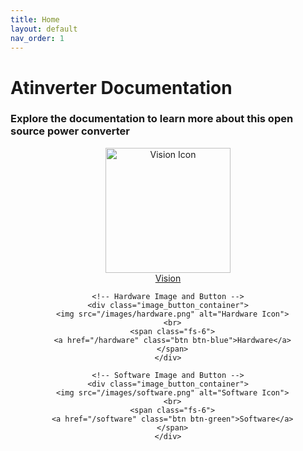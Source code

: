```yaml
---
title: Home
layout: default
nav_order: 1
---
```


# **Atinverter Documentation**
### Explore the documentation to learn more about this open source power converter

<html>
<head>
  <style>
    .all_images {
      text-align: center; /* Center the entire section */
    }

    /* Style for each image and button container */
    .image_button_container {
      display: inline-block; /* Make each container inline */
      text-align: center; /* Center content within each container */
      margin: 21px; /* Add spacing between containers */
    }

    /* Style for images */
    .image_button_container img {
      width: 200px;
      height: 200px;
    }
  </style>
</head>
<body>
  <div class="all_images">
    <!-- Vision Image and Button -->
    <div class="image_button_container">
      <img src="/images/vision.png" alt="Vision Icon">
      <br>
      <span class="fs-6">
      <a href="/vision" class="btn btn-purple">Vision</a>
      </span>
    </div>

    <!-- Hardware Image and Button -->
    <div class="image_button_container">
      <img src="/images/hardware.png" alt="Hardware Icon">
      <br>
      <span class="fs-6">
      <a href="/hardware" class="btn btn-blue">Hardware</a>
      </span>
    </div>

    <!-- Software Image and Button -->
    <div class="image_button_container">
      <img src="/images/software.png" alt="Software Icon">
      <br>
      <span class="fs-6">
      <a href="/software" class="btn btn-green">Software</a>
      </span>
    </div>
  </div>
</body>
</html>



